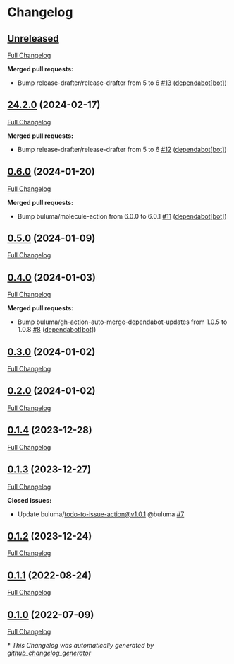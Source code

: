 # Changelog

## [Unreleased](https://github.com/buluma/ansible-role-aliases/tree/HEAD)

[Full Changelog](https://github.com/buluma/ansible-role-aliases/compare/24.2.0...HEAD)

**Merged pull requests:**

- Bump release-drafter/release-drafter from 5 to 6 [\#13](https://github.com/buluma/ansible-role-aliases/pull/13) ([dependabot[bot]](https://github.com/apps/dependabot))

## [24.2.0](https://github.com/buluma/ansible-role-aliases/tree/24.2.0) (2024-02-17)

[Full Changelog](https://github.com/buluma/ansible-role-aliases/compare/0.6.0...24.2.0)

**Merged pull requests:**

- Bump release-drafter/release-drafter from 5 to 6 [\#12](https://github.com/buluma/ansible-role-aliases/pull/12) ([dependabot[bot]](https://github.com/apps/dependabot))

## [0.6.0](https://github.com/buluma/ansible-role-aliases/tree/0.6.0) (2024-01-20)

[Full Changelog](https://github.com/buluma/ansible-role-aliases/compare/0.5.0...0.6.0)

**Merged pull requests:**

- Bump buluma/molecule-action from 6.0.0 to 6.0.1 [\#11](https://github.com/buluma/ansible-role-aliases/pull/11) ([dependabot[bot]](https://github.com/apps/dependabot))

## [0.5.0](https://github.com/buluma/ansible-role-aliases/tree/0.5.0) (2024-01-09)

[Full Changelog](https://github.com/buluma/ansible-role-aliases/compare/0.4.0...0.5.0)

## [0.4.0](https://github.com/buluma/ansible-role-aliases/tree/0.4.0) (2024-01-03)

[Full Changelog](https://github.com/buluma/ansible-role-aliases/compare/0.3.0...0.4.0)

**Merged pull requests:**

- Bump buluma/gh-action-auto-merge-dependabot-updates from 1.0.5 to 1.0.8 [\#8](https://github.com/buluma/ansible-role-aliases/pull/8) ([dependabot[bot]](https://github.com/apps/dependabot))

## [0.3.0](https://github.com/buluma/ansible-role-aliases/tree/0.3.0) (2024-01-02)

[Full Changelog](https://github.com/buluma/ansible-role-aliases/compare/0.2.0...0.3.0)

## [0.2.0](https://github.com/buluma/ansible-role-aliases/tree/0.2.0) (2024-01-02)

[Full Changelog](https://github.com/buluma/ansible-role-aliases/compare/0.1.4...0.2.0)

## [0.1.4](https://github.com/buluma/ansible-role-aliases/tree/0.1.4) (2023-12-28)

[Full Changelog](https://github.com/buluma/ansible-role-aliases/compare/0.1.3...0.1.4)

## [0.1.3](https://github.com/buluma/ansible-role-aliases/tree/0.1.3) (2023-12-27)

[Full Changelog](https://github.com/buluma/ansible-role-aliases/compare/0.1.2...0.1.3)

**Closed issues:**

- Update buluma/todo-to-issue-action@v1.0.1 @buluma [\#7](https://github.com/buluma/ansible-role-aliases/issues/7)

## [0.1.2](https://github.com/buluma/ansible-role-aliases/tree/0.1.2) (2023-12-24)

[Full Changelog](https://github.com/buluma/ansible-role-aliases/compare/0.1.1...0.1.2)

## [0.1.1](https://github.com/buluma/ansible-role-aliases/tree/0.1.1) (2022-08-24)

[Full Changelog](https://github.com/buluma/ansible-role-aliases/compare/0.1.0...0.1.1)

## [0.1.0](https://github.com/buluma/ansible-role-aliases/tree/0.1.0) (2022-07-09)

[Full Changelog](https://github.com/buluma/ansible-role-aliases/compare/62f0824d83e69896e2e61e3b35cdd9da4c8e16d3...0.1.0)



\* *This Changelog was automatically generated by [github_changelog_generator](https://github.com/github-changelog-generator/github-changelog-generator)*
